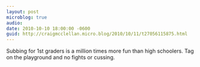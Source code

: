 ```yaml
---
layout: post
microblog: true
audio: 
date: 2010-10-10 18:00:00 -0600
guid: http://craigmcclellan.micro.blog/2010/10/11/t27056115875.html
---
```

Subbing for 1st graders is a million times more fun than high schoolers. Tag on the playground and no fights or cussing.
